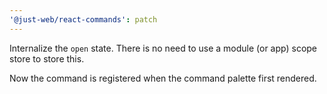 ```yaml
---
'@just-web/react-commands': patch
---
```


Internalize the `open` state.
There is no need to use a module (or app) scope store to store this.

Now the command is registered when the command palette first rendered.
